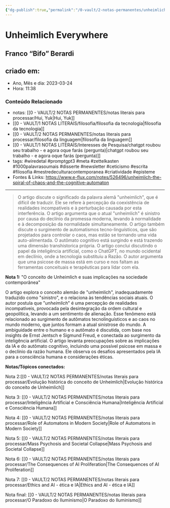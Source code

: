 ```yaml
---
{"dg-publish":true,"permalink":"/0-vault/2-notas-permanentes/unheimlich-everywhere/","tags":["permanente","wiredetal","promptgpt3","meta","zettelkasten","1000palavrasoumais","disserte","newsletter","ceticismo","escrita","filosofia","mestredeculturacontemporanea","criatividade","episteme"],"dgHomeLink":true,"dgShowLocalGraph":true,"dgShowFileTree":true,"dgEnableSearch":true,"noteIcon":""}
---
```


# Unheimlich Everywhere
## Franco “Bifo” Berardi

## criado em: 
-  Ano, Mês e dia: 2023-03-24
- Hora: 11:38

### Conteúdo Relacionado
- notas: [[0 - VAULT/2 NOTAS PERMANENTES/notas literais para processar/Hui, Yuk\|Hui, Yuk]]
- [[0 - VAULT/1 NOTAS LITERAIS/filosofia/filosofia da tecnologia\|filosofia da tecnologia]]
- [[0 - VAULT/2 NOTAS PERMANENTES/notas literais para processar/filosofia da linguagem\|filosofia da linguagem]]
- [[0 - VAULT/1 NOTAS LITERAIS/Interesses de Pesquisa/chatgpt roubou seu trabalho - e agora oque farás (pergunta)\|chatgpt roubou seu trabalho - e agora oque farás (pergunta)]]
- tags:   #wiredetal #promptgpt3 #meta #zettelkasten #1000palavrasoumais #disserte #newsletter #ceticismo #escrita #filosofia #mestredeculturacontemporanea #criatividade #episteme 
- Fontes & Links: https://www.e-flux.com/notes/526496/unheimlich-the-spiral-of-chaos-and-the-cognitive-automaton
---

>O artigo discute o significado da palavra alemã "unheimlich", que é difícil de traduzir. Ele se refere à percepção da coexistência de realidades incompatíveis e à perturbação causada por esta interferência. O artigo argumenta que o atual "unheimlich" é sinistro por causa do declínio da promessa moderna, levando à normalidade e à decomposição da normalidade simultaneamente. O artigo também discute o surgimento de automatismos tecno-linguísticos, que são projetados para controlar o caos, mas estão se tornando uma vida auto-alimentada. O autômato cognitivo está surgindo e está trazendo uma dimensão transhistorica própria. O artigo conclui discutindo o papel da inteligência artificial, como o ChatGPT, no mundo ocidental em declínio, onde a tecnologia substituiu a Razão. O autor argumenta que uma psicose de massa está em curso e nos faltam as ferramentas conceituais e terapêuticas para lidar com ela.


**Nota 1:** "O conceito de Unheimlich e suas implicações na sociedade contemporânea"

O artigo explora o conceito alemão de "unheimlich", inadequadamente traduzido como "sinistro", e o relaciona às tendências sociais atuais. O autor postula que "_unheimlich_" é uma percepção de realidades incompatíveis, provocada pela desintegração da ordem cultural e geopolítica, levando a um sentimento de alienação. Esse fenômeno está relacionado ao surgimento de autômatos tecnolinguísticos e ao caos no mundo moderno, que juntos formam a atual sinistrose do mundo. A ambiguidade entre o humano e o autômato é discutida, com base nos insights de Ernst Jentsch e Sigmund Freud, e conectada ao surgimento da inteligência artificial. O artigo levanta preocupações sobre as implicações da IA e do autômato cognitivo, incluindo uma possível psicose em massa e o declínio da razão humana. Ele observa os desafios apresentados pela IA para a consciência humana e considerações éticas.

**Notas/Tópicos conectados:**

Nota 2:[[0 - VAULT/2 NOTAS PERMANENTES/notas literais para processar/Evolução histórica do conceito de Unheimlich\|Evolução histórica do conceito de Unheimlich]]

Nota 3: [[0 - VAULT/2 NOTAS PERMANENTES/notas literais para processar/Inteligência Artificial e Consciência Humana\|Inteligência Artificial e Consciência Humana]]

Nota 4: [[0 - VAULT/2 NOTAS PERMANENTES/notas literais para processar/Role of Automatons in Modern Society\|Role of Automatons in Modern Society]]

Nota 5: [[0 - VAULT/2 NOTAS PERMANENTES/notas literais para processar/Mass Psychosis and Societal Collapse\|Mass Psychosis and Societal Collapse]]

Nota 6: [[0 - VAULT/2 NOTAS PERMANENTES/notas literais para processar/The Consequences of AI Proliferation\|The Consequences of AI Proliferation]]

Nota 7: [[0 - VAULT/2 NOTAS PERMANENTES/notas literais para processar/Ethics and AI - ética e IA\|Ethics and AI - ética e IA]]

Nota final: [[0 - VAULT/2 NOTAS PERMANENTES/notas literais para processar/O Paradoxo do Iluminismo\|O Paradoxo do Iluminismo]]